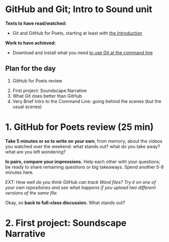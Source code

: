 # GitHub and Git; Intro to Sound unit
**Texts to have read/watched:**

* Git and GitHub for Poets, starting at least with
[the Introduction](https://www.youtube.com/watch?v=BCQHnlnPusY&list=PLRqwX-V7Uu6ZF9C0YMKuns9sLDzK6zoiV)

**Work to have achieved:**

* Download and install what you need [to use Git at the command line](https://gist.github.com/derhuerst/1b15ff4652a867391f03)

## Plan for the day

1. GitHub for Poets review
<!-- EXT. Versioning beyond simple text files -->
2. First project: Soundscape Narrative
3. What Git does better than GitHub
4. Very Brief Intro to the Command Line: going behind the scenes (but the usual scenes)


# 1. GitHub for Poets review (25 min)

**Take 5 minutes or so to write on your own**, from memory, about the videos you watched over the weekend: what stands out? what do you take away? what are you left wondering?

**In pairs, compare your impressions.** Help each other with your questions; be ready to share remaining questions or big takeaways. Spend another 5-8 minutes here.

*EXT: How well do you think GitHub can track Word files? Try it on one of your own repositories and see what happens if you upload two different versions of the same file.*

Okay, so **back to full-class discussion.** What stands out?

# 2. First project: Soundscape Narrative

